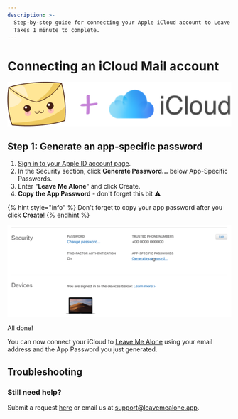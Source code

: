 ```yaml
---
description: >-
  Step-by-step guide for connecting your Apple iCloud account to Leave Me Alone.
  Takes 1 minute to complete.
---
```


# Connecting an iCloud Mail account

![](../.gitbook/assets/image.png)

## Step 1: Generate an app-specific password

1. [Sign in to your Apple ID account page](https://appleid.apple.com/account/home).
2. In the Security section, click **Generate Password...** below App-Specific Passwords.
3. Enter "**Leave Me Alone**" and click Create.
4. **Copy the App Password** - don't forget this bit ️⚠️

{% hint style="info" %}
Don't forget to copy your app password after you click **Create**!
{% endhint %}

![](../.gitbook/assets/1-generate-app-password.gif)

All done!

You can now connect your iCloud to [Leave Me Alone](https://leavemealone.app/) using your email address and the App Password you just generated.

## Troubleshooting

### Still need help?

Submit a request [here](https://leavemealone.app/feedback) or email us at [support@leavemealone.app](mailto:support@leavemealone.app).

